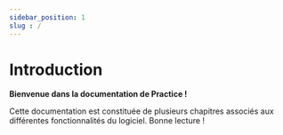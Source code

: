 ```yaml
---
sidebar_position: 1
slug : /
---
```


# Introduction

**Bienvenue dans la documentation de Practice !**
 
Cette documentation est constituée de plusieurs chapitres associés aux différentes fonctionnalités du logiciel. Bonne lecture !
